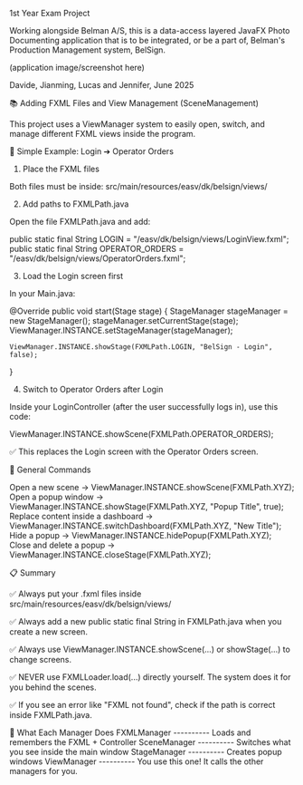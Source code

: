 1st Year Exam Project

Working alongside Belman A/S, this is a data-access layered JavaFX Photo Documenting application that is to be integrated, or be a part of, Belman's Production Management system, BelSign.

(application image/screenshot here)

Davide, Jianming, Lucas and Jennifer, June 2025

📚 Adding FXML Files and View Management (SceneManagement)

This project uses a ViewManager system to easily open, switch, and manage different FXML views inside the program.

🎯 Simple Example: Login ➔ Operator Orders
1. Place the FXML files

Both files must be inside:
src/main/resources/easv/dk/belsign/views/

2. Add paths to FXMLPath.java

Open the file FXMLPath.java and add:

public static final String LOGIN = "/easv/dk/belsign/views/LoginView.fxml";
public static final String OPERATOR_ORDERS = "/easv/dk/belsign/views/OperatorOrders.fxml";

3. Load the Login screen first

In your Main.java:

@Override
public void start(Stage stage) {
StageManager stageManager = new StageManager();
stageManager.setCurrentStage(stage);
ViewManager.INSTANCE.setStageManager(stageManager);

    ViewManager.INSTANCE.showStage(FXMLPath.LOGIN, "BelSign - Login", false);
}

4. Switch to Operator Orders after Login

Inside your LoginController (after the user successfully logs in), use this code:

ViewManager.INSTANCE.showScene(FXMLPath.OPERATOR_ORDERS);

✅ This replaces the Login screen with the Operator Orders screen.

📖 General Commands

Open a new scene -> ViewManager.INSTANCE.showScene(FXMLPath.XYZ);
Open a popup window	-> ViewManager.INSTANCE.showStage(FXMLPath.XYZ, "Popup Title", true);
Replace content inside a dashboard -> ViewManager.INSTANCE.switchDashboard(FXMLPath.XYZ, "New Title");
Hide a popup -> ViewManager.INSTANCE.hidePopup(FXMLPath.XYZ);
Close and delete a popup -> ViewManager.INSTANCE.closeStage(FXMLPath.XYZ);

📋 Summary

✅ Always put your .fxml files inside src/main/resources/easv/dk/belsign/views/

✅ Always add a new public static final String in FXMLPath.java when you create a new screen.

✅ Always use ViewManager.INSTANCE.showScene(...) or showStage(...) to change screens.

✅ NEVER use FXMLLoader.load(...) directly yourself.
The system does it for you behind the scenes.

✅ If you see an error like "FXML not found", check if the path is correct inside FXMLPath.java.

🧩 What Each Manager Does
FXMLManager   ---------- Loads and remembers the FXML + Controller
SceneManager  ---------- Switches what you see inside the main window
StageManager  ---------- Creates popup windows
ViewManager   ---------- You use this one! It calls the other managers for you.